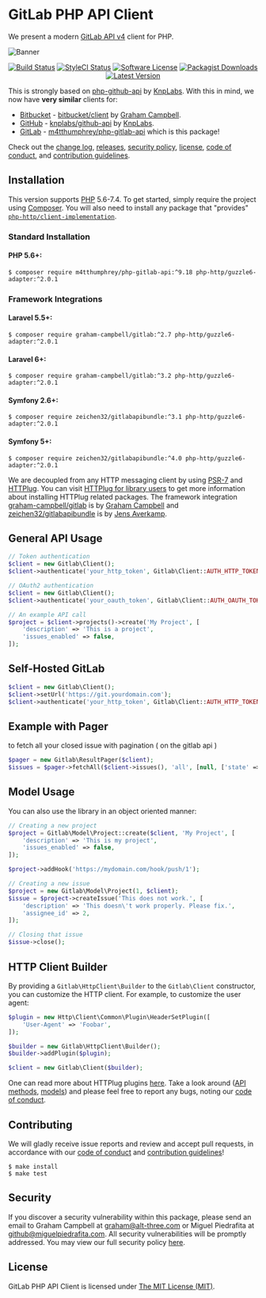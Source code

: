 # GitLab PHP API Client

We present a modern [GitLab API v4](https://docs.gitlab.com/ce/api/) client for PHP.

![Banner](https://user-images.githubusercontent.com/2829600/86969006-fc2e3b00-c164-11ea-80b7-8750160a65c4.png)

<p align="center">
<a href="https://github.com/GitLabPHP/Client/actions?query=workflow%3ATests"><img src="https://img.shields.io/github/workflow/status/GitLabPHP/Client/Tests?label=Tests&style=flat-square" alt="Build Status"></img></a>
<a href="https://github.styleci.io/repos/6816335"><img src="https://github.styleci.io/repos/6816335/shield" alt="StyleCI Status"></img></a>
<a href="LICENSE"><img src="https://img.shields.io/badge/license-MIT-brightgreen?style=flat-square" alt="Software License"></img></a>
<a href="https://packagist.org/packages/m4tthumphrey/php-gitlab-api"><img src="https://img.shields.io/packagist/dt/m4tthumphrey/php-gitlab-api?style=flat-square" alt="Packagist Downloads"></img></a>
<a href="https://github.com/GitLabPHP/Client/releases"><img src="https://img.shields.io/github/release/GitLabPHP/Client?style=flat-square" alt="Latest Version"></img></a>
</p>

This is strongly based on [php-github-api](https://github.com/KnpLabs/php-github-api) by [KnpLabs](https://github.com/KnpLabs). With this in mind, we now have **very similar** clients for:

* [Bitbucket](https://bitbucket.org/) - [bitbucket/client](https://packagist.org/packages/bitbucket/client) by [Graham Campbell](https://github.com/GrahamCampbell).
* [GitHub](https://github.com/) - [knplabs/github-api](https://packagist.org/packages/knplabs/github-api) by [KnpLabs](https://github.com/KnpLabs/php-github-api).
* [GitLab](https://gitlab.com/) - [m4tthumphrey/php-gitlab-api](https://packagist.org/packages/m4tthumphrey/php-gitlab-api) which is this package!

Check out the [change log](CHANGELOG.md), [releases](https://github.com/GitLabPHP/Client/releases), [security policy](https://github.com/GitLabPHP/Client/security/policy), [license](LICENSE), [code of conduct](.github/CODE_OF_CONDUCT.md), and [contribution guidelines](.github/CONTRIBUTING.md).


## Installation

This version supports [PHP](https://php.net) 5.6-7.4. To get started, simply require the project using [Composer](https://getcomposer.org). You will also need to install any package that "provides" [`php-http/client-implementation`](https://packagist.org/providers/php-http/client-implementation).

### Standard Installation

#### PHP 5.6+:

```
$ composer require m4tthumphrey/php-gitlab-api:^9.18 php-http/guzzle6-adapter:^2.0.1
```

### Framework Integrations

#### Laravel 5.5+:

```
$ composer require graham-campbell/gitlab:^2.7 php-http/guzzle6-adapter:^2.0.1
```

#### Laravel 6+:

```
$ composer require graham-campbell/gitlab:^3.2 php-http/guzzle6-adapter:^2.0.1
```

#### Symfony 2.6+:

```
$ composer require zeichen32/gitlabapibundle:^3.1 php-http/guzzle6-adapter:^2.0.1
```

#### Symfony 5+:

```
$ composer require zeichen32/gitlabapibundle:^4.0 php-http/guzzle6-adapter:^2.0.1
```

We are decoupled from any HTTP messaging client by using [PSR-7](https://www.php-fig.org/psr/psr-7/) and [HTTPlug](https://httplug.io/). You can visit [HTTPlug for library users](https://docs.php-http.org/en/latest/httplug/users.html) to get more information about installing HTTPlug related packages. The framework integration [graham-campbell/gitlab](https://github.com/GrahamCampbell/Laravel-GitLab) is by [Graham Campbell](https://github.com/GrahamCampbell) and [zeichen32/gitlabapibundle](https://github.com/Zeichen32/GitLabApiBundle) is by [Jens Averkamp](https://github.com/Zeichen32).

## General API Usage

```php
// Token authentication
$client = new Gitlab\Client();
$client->authenticate('your_http_token', Gitlab\Client::AUTH_HTTP_TOKEN);

// OAuth2 authentication
$client = new Gitlab\Client();
$client->authenticate('your_oauth_token', Gitlab\Client::AUTH_OAUTH_TOKEN);

// An example API call
$project = $client->projects()->create('My Project', [
    'description' => 'This is a project',
    'issues_enabled' => false,
]);
```

## Self-Hosted GitLab

```php
$client = new Gitlab\Client();
$client->setUrl('https://git.yourdomain.com');
$client->authenticate('your_http_token', Gitlab\Client::AUTH_HTTP_TOKEN);
```

## Example with Pager

to fetch all your closed issue with pagination ( on the gitlab api )

```php
$pager = new Gitlab\ResultPager($client);
$issues = $pager->fetchAll($client->issues(), 'all', [null, ['state' => 'closed']]);

```

## Model Usage

You can also use the library in an object oriented manner:

```php
// Creating a new project
$project = Gitlab\Model\Project::create($client, 'My Project', [
    'description' => 'This is my project',
    'issues_enabled' => false,
]);

$project->addHook('https://mydomain.com/hook/push/1');

// Creating a new issue
$project = new Gitlab\Model\Project(1, $client);
$issue = $project->createIssue('This does not work.', [
    'description' => 'This doesn\'t work properly. Please fix.',
    'assignee_id' => 2,
]);

// Closing that issue
$issue->close();
```

## HTTP Client Builder

By providing a `Gitlab\HttpClient\Builder` to the `Gitlab\Client` constructor, you can customize the HTTP client. For example, to customize the user agent:

```php
$plugin = new Http\Client\Common\Plugin\HeaderSetPlugin([
    'User-Agent' => 'Foobar',
]);

$builder = new Gitlab\HttpClient\Builder();
$builder->addPlugin($plugin);

$client = new Gitlab\Client($builder);
```

One can read more about HTTPlug plugins [here](https://docs.php-http.org/en/latest/plugins/introduction.html#how-it-works). Take a look around ([API methods](https://github.com/GitLabPHP/Client/tree/9.18/lib/Gitlab/Api), [models](https://github.com/GitLabPHP/Client/tree/9.18/lib/Gitlab/Model)) and please feel free to report any bugs, noting our [code of conduct](.github/CODE_OF_CONDUCT.md).


## Contributing

We will gladly receive issue reports and review and accept pull requests, in accordance with our [code of conduct](.github/CODE_OF_CONDUCT.md) and [contribution guidelines](.github/CONTRIBUTING.md)!

```
$ make install
$ make test
```


## Security

If you discover a security vulnerability within this package, please send an email to Graham Campbell at graham@alt-three.com or Miguel Piedrafita at github@miguelpiedrafita.com. All security vulnerabilities will be promptly addressed. You may view our full security policy [here](https://github.com/GitLabPHP/Client/security/policy).


## License

GitLab PHP API Client is licensed under [The MIT License (MIT)](LICENSE).
